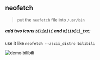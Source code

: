 ## neofetch

>put the `neofetch` file into `/usr/bin`

##### add two icons `bilibili` and `bilibili_txt`:
use it like `neofetch --ascii_distro bilibili`

![demo bilibili](https://img-blog.csdnimg.cn/20200509174750288.png?x-oss-process=image/watermark,type_ZmFuZ3poZW5naGVpdGk,shadow_10,text_aHR0cHM6Ly9ibG9nLmNzZG4ubmV0L3FxXzM4NDEwNDk0,size_16,color_FFFFFF,t_70)
